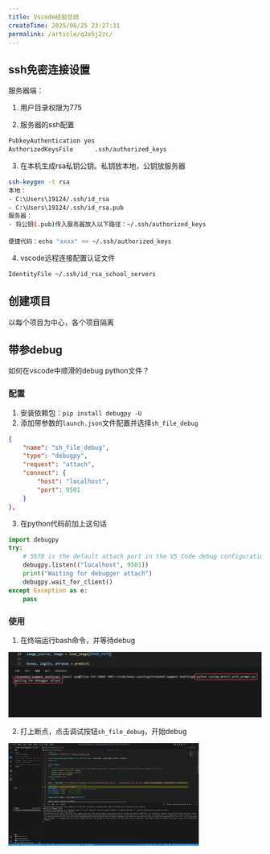 ```yaml
---
title: Vscode经验总结
createTime: 2025/06/25 23:27:31
permalink: /article/q2e5j2zc/
---
```

## ssh免密连接设置

服务器端：

1. 用户目录权限为775

2. 服务器的ssh配置

```bash
PubkeyAuthentication yes
AuthorizedKeysFile      .ssh/authorized_keys
```

3. 在本机生成rsa私钥公钥。私钥放本地，公钥放服务器

```bash
ssh-keygen -t rsa
本地：
- C:\Users\19124/.ssh/id_rsa
- C:\Users\19124/.ssh/id_rsa.pub
服务器：
- 将公钥(.pub)传入服务器放入以下路径：~/.ssh/authorized_keys

便捷代码：echo "xxxx" >> ~/.ssh/authorized_keys
```

4. vscode远程连接配置认证文件

```bash
IdentityFile ~/.ssh/id_rsa_school_servers
```

## 创建项目

以每个项目为中心，各个项目隔离

## 带参debug

如何在vscode中顺滑的debug python文件？

### 配置

1. 安装依赖包：`pip install debugpy -U`
2. 添加带参数的`launch.json`文件配置并选择`sh_file_debug`

```json
{
    "name": "sh_file_debug",
    "type": "debugpy",
    "request": "attach",
    "connect": {
        "host": "localhost",
        "port": 9501
    }
},
```

3. 在python代码前加上这句话

```py
import debugpy
try:
    # 5678 is the default attach port in the VS Code debug configurations. Unless a host and port are specified, host defaults to 127.0.0.1
    debugpy.listen(("localhost", 9501))
    print("Waiting for debugger attach")
    debugpy.wait_for_client()
except Exception as e:
    pass
```

### 使用

1. 在终端运行bash命令，并等待debug

<img src="./Vscode%E7%BB%8F%E9%AA%8C%E6%80%BB%E7%BB%93.assets/image-20250528121207875.png" alt="image-20250528121207875" style="zoom: 67%;" />

2. 打上断点，点击调试按钮`sh_file_debug`，开始debug

<img src="./Vscode%E7%BB%8F%E9%AA%8C%E6%80%BB%E7%BB%93.assets/image-20250528121356382.png" alt="image-20250528121356382" style="zoom: 37%;" />
